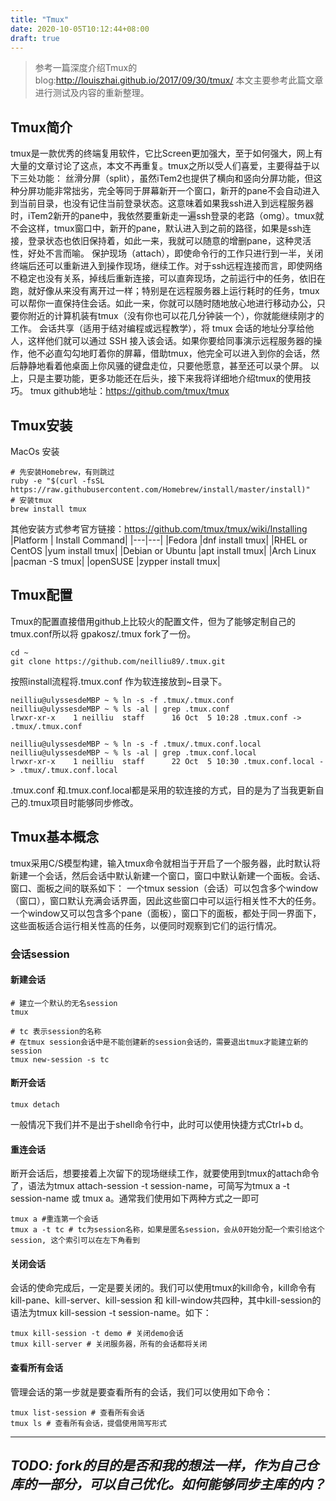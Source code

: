 ```yaml
---
title: "Tmux"
date: 2020-10-05T10:12:44+08:00
draft: true
---
```


> 参考一篇深度介绍Tmux的blog:http://louiszhai.github.io/2017/09/30/tmux/ 本文主要参考此篇文章进行测试及内容的重新整理。

## Tmux简介
tmux是一款优秀的终端复用软件，它比Screen更加强大，至于如何强大，网上有大量的文章讨论了这点，本文不再重复。tmux之所以受人们喜爱，主要得益于以下三处功能：
丝滑分屏（split），虽然iTem2也提供了横向和竖向分屏功能，但这种分屏功能非常拙劣，完全等同于屏幕新开一个窗口，新开的pane不会自动进入到当前目录，也没有记住当前登录状态。这意味着如果我ssh进入到远程服务器时，iTem2新开的pane中，我依然要重新走一遍ssh登录的老路（omg）。tmux就不会这样，tmux窗口中，新开的pane，默认进入到之前的路径，如果是ssh连接，登录状态也依旧保持着，如此一来，我就可以随意的增删pane，这种灵活性，好处不言而喻。
保护现场（attach），即使命令行的工作只进行到一半，关闭终端后还可以重新进入到操作现场，继续工作。对于ssh远程连接而言，即使网络不稳定也没有关系，掉线后重新连接，可以直奔现场，之前运行中的任务，依旧在跑，就好像从来没有离开过一样；特别是在远程服务器上运行耗时的任务，tmux可以帮你一直保持住会话。如此一来，你就可以随时随地放心地进行移动办公，只要你附近的计算机装有tmux（没有你也可以花几分钟装一个），你就能继续刚才的工作。
会话共享（适用于结对编程或远程教学），将 tmux 会话的地址分享给他人，这样他们就可以通过 SSH 接入该会话。如果你要给同事演示远程服务器的操作，他不必直勾勾地盯着你的屏幕，借助tmux，他完全可以进入到你的会话，然后静静地看着他桌面上你风骚的键盘走位，只要他愿意，甚至还可以录个屏。
以上，只是主要功能，更多功能还在后头，接下来我将详细地介绍tmux的使用技巧。
tmux github地址：https://github.com/tmux/tmux
## Tmux安装
MacOs 安装
```
# 先安装Homebrew，有则跳过
ruby -e "$(curl -fsSL https://raw.githubusercontent.com/Homebrew/install/master/install)"
# 安装tmux
brew install tmux
```
其他安装方式参考官方链接：https://github.com/tmux/tmux/wiki/Installing
|Platform	| Install Command|
|---|---|
|Fedora	|dnf install tmux|
|RHEL or CentOS	|yum install tmux|
|Debian or Ubuntu	|apt install tmux|
|Arch Linux	|pacman -S tmux|
|openSUSE	|zypper install tmux|

## Tmux配置
Tmux的配置直接借用github上比较火的配置文件，但为了能够定制自己的tmux.conf所以将 gpakosz/.tmux fork了一份。
```
cd ~
git clone https://github.com/neilliu89/.tmux.git

```
按照install流程将.tmux.conf 作为软连接放到~目录下。
```
neilliu@ulyssesdeMBP ~ % ln -s -f .tmux/.tmux.conf
neilliu@ulyssesdeMBP ~ % ls -al | grep .tmux.conf
lrwxr-xr-x    1 neilliu  staff      16 Oct  5 10:28 .tmux.conf -> .tmux/.tmux.conf

neilliu@ulyssesdeMBP ~ % ln -s -f .tmux/.tmux.conf.local
neilliu@ulyssesdeMBP ~ % ls -al | grep .tmux.conf.local
lrwxr-xr-x    1 neilliu  staff      22 Oct  5 10:30 .tmux.conf.local -> .tmux/.tmux.conf.local
```

.tmux.conf 和.tmux.conf.local都是采用的软连接的方式，目的是为了当我更新自己的.tmux项目时能够同步修改。

## Tmux基本概念

tmux采用C/S模型构建，输入tmux命令就相当于开启了一个服务器，此时默认将新建一个会话，然后会话中默认新建一个窗口，窗口中默认新建一个面板。会话、窗口、面板之间的联系如下：
一个tmux session（会话）可以包含多个window（窗口），窗口默认充满会话界面，因此这些窗口中可以运行相关性不大的任务。
一个window又可以包含多个pane（面板），窗口下的面板，都处于同一界面下，这些面板适合运行相关性高的任务，以便同时观察到它们的运行情况。

### 会话session
#### 新建会话
```
# 建立一个默认的无名session
tmux 

# tc 表示session的名称
# 在tmux session会话中是不能创建新的session会话的，需要退出tmux才能建立新的session
tmux new-session -s tc
```
#### 断开会话
```
tmux detach
```

一般情况下我们并不是出于shell命令行中，此时可以使用快捷方式Ctrl+b d。

#### 重连会话
断开会话后，想要接着上次留下的现场继续工作，就要使用到tmux的attach命令了，语法为tmux attach-session -t session-name，可简写为tmux a -t session-name 或 tmux a。通常我们使用如下两种方式之一即可
```
tmux a #重连第一个会话
tmux a -t tc # tc为session名称，如果是匿名session，会从0开始分配一个索引给这个session, 这个索引可以在左下角看到
```

#### 关闭会话
会话的使命完成后，一定是要关闭的。我们可以使用tmux的kill命令，kill命令有kill-pane、kill-server、kill-session 和 kill-window共四种，其中kill-session的语法为tmux kill-session -t session-name。如下：
```
tmux kill-session -t demo # 关闭demo会话
tmux kill-server # 关闭服务器，所有的会话都将关闭
```

#### 查看所有会话
管理会话的第一步就是要查看所有的会话，我们可以使用如下命令：
```
tmux list-session # 查看所有会话
tmux ls # 查看所有会话，提倡使用简写形式
```

---
*TODO: fork的目的是否和我的想法一样，作为自己仓库的一部分，可以自己优化。如何能够同步主库的内？*
---



